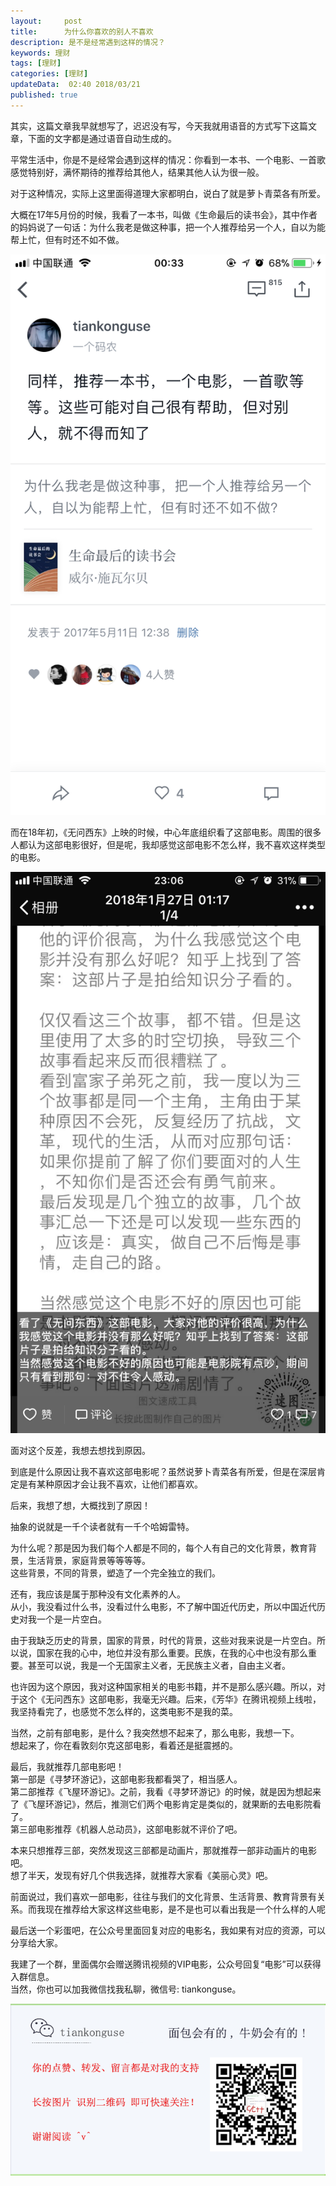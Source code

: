 ```yaml
---   
layout:     post  
title:      为什么你喜欢的别人不喜欢  
description: 是不是经常遇到这样的情况？  
keywords: 理财  
tags: [理财]  
categories: [理财]  
updateData:  02:40 2018/03/21
published: true  
---  
```

 
其实，这篇文章我早就想写了，迟迟没有写，今天我就用语音的方式写下这篇文章，下面的文字都是通过语音自动生成的。  


平常生活中，你是不是经常会遇到这样的情况：你看到一本书、一个电影、一首歌感觉特别好，满怀期待的推荐给其他人，结果其他人认为很一般。  


对于这种情况，实际上这里面得道理大家都明白，说白了就是萝卜青菜各有所爱。  


大概在17年5月份的时候，我看了一本书，叫做《生命最后的读书会》，其中作者的妈妈说了一句话：为什么我老是做这种事，把一个人推荐给另一个人，自以为能帮上忙，但有时还不如不做。  

![](/images/2018/03/20180301003425.png)  


而在18年初，《无问西东》上映的时候，中心年底组织看了这部电影。周围的很多人都认为这部电影很好，但是呢，我却感觉这部电影不怎么样，我不喜欢这样类型的电影。  

![](/images/2018/03/20180301002726.png)  

面对这个反差，我想去想找到原因。  
 

到底是什么原因让我不喜欢这部电影呢？虽然说萝卜青菜各有所爱，但是在深层肯定是有某种原因才会让我不喜欢，让他们都喜欢。  


后来，我想了想，大概找到了原因！  


抽象的说就是一千个读者就有一千个哈姆雷特。  


为什么呢？那是因为我们每个人都是不同的，每个人有自己的文化背景，教育背景，生活背景，家庭背景等等等等。  
这些背景，不同的背景，塑造了一个完全独立的我们。  


还有，我应该是属于那种没有文化素养的人。  
从小，我没看过什么书，没看过什么电影，不了解中国近代历史，所以中国近代历史对我一个是一片空白。  


由于我缺乏历史的背景，国家的背景，时代的背景，这些对我来说是一片空白。所以说，国家在我的心中，地位并没有那么重要。民族，在我的心中也没有那么重要。甚至可以说，我是一个无国家主义者，无民族主义者，自由主义者。  


也许因为这个原因，我对这种国家相关的电影书籍，并不是那么感兴趣。所以，对于这个《无问西东》这部电影，我毫无兴趣。后来，《芳华》在腾讯视频上线啦，我坚持看完了，也感觉不怎么样的，这类电影不是我的菜。  


当然，之前有部电影，是什么？我突然想不起来了，那么电影，我想一下。  
想起来了，你在看敦刻尔克这部电影，看着还是挺震撼的。  

最后，我就推荐几部电影吧！  
第一部是《寻梦环游记》，这部电影我都看哭了，相当感人。  
第二部推荐《飞屋环游记》。之前，我看《寻梦环游记》的时候，就是因为想起来了《飞屋环游记》，然后，推测它们两个电影肯定是类似的，就果断的去电影院看了。  
第三部电影推荐《机器人总动员》，这部电影就不评价了吧。  


本来只想推荐三部，突然发现这三部都是动画片，那就推荐一部非动画片的电影吧。  
想了半天，发现有好几个供我选择，就推荐大家看《美丽心灵》吧。  

前面说过，我们喜欢一部电影，往往与我们的文化背景、生活背景、教育背景有关系。而我现在推荐给大家这样这些电影，是不是也可以看出我是一个什么样的人呢  
 
 
最后送一个彩蛋吧，在公众号里面回复对应的电影名，我如果有对应的资源，可以分享给大家。  
 
  
我建了一个群，里面偶尔会赠送腾讯视频的VIP电影，公众号回复“电影”可以获得入群信息。  
当然，你也可以加我微信找我私聊，微信号: tiankonguse。  

![](/images/tiankonguse-support.png)  


